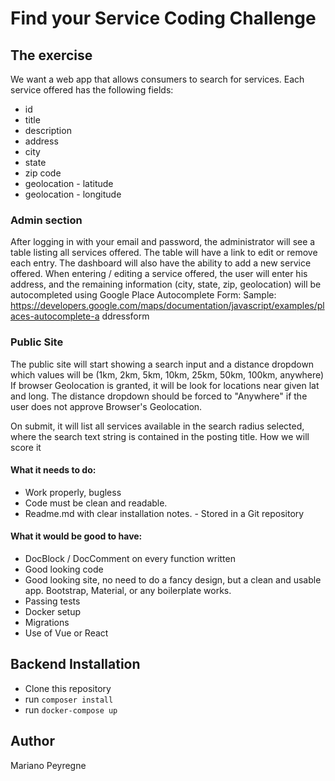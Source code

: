 # Find your Service Coding Challenge

## The exercise 
We want a web app that allows consumers to search for services. Each service offered has the following fields:
- id
- title
- description
- address
- city
- state
- zip code
- geolocation - latitude
- geolocation - longitude

### Admin section
After logging in with your email and password, the administrator will see a table listing all services offered. The table will have a link to edit or remove each entry.
The dashboard will also have the ability to add a new service offered.
When entering / editing a service offered, the user will enter his address, and the remaining information (city, state, zip, geolocation) will be autocompleted using Google Place Autocomplete Form:
Sample:
https://developers.google.com/maps/documentation/javascript/examples/places-autocomplete-a ddressform

### Public Site

The public site will start showing a search input and a distance dropdown which values will be (1km, 2km, 5km, 10km, 25km, 50km, 100km, anywhere)
If browser Geolocation is granted, it will be look for locations near given lat and long. The distance dropdown should be forced to "Anywhere" if the user does not approve Browser's Geolocation.

On submit, it will list all services available in the search radius selected, where the search text string is contained in the posting title.
How we will score it

#### What it needs to do:
- Work properly, bugless
- Code must be clean and readable.
- Readme.md with clear installation notes. - Stored in a Git repository
#### What it would be good to have:
- DocBlock / DocComment on every function written
- Good looking code
- Good looking site, no need to do a fancy design, but a clean and usable app. Bootstrap, Material, or any boilerplate works.
- Passing tests
- Docker setup
- Migrations
- Use of Vue or React

## Backend Installation
- Clone this repository
- run `composer install`
- run `docker-compose up`

## Author
Mariano Peyregne